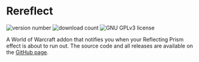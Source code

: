 # Rereflect
![version number][shield-version]
![download count][shield-downloads]
![GNU GPLv3 license][shield-license]

A World of Warcraft addon that notifies you when your Reflecting Prism effect is
about to run out. The source code and all releases are available on the
[GitHub page][1].

[1]: <https://github.com/Kumodatsu/Rereflect>

[shield-version]: <https://img.shields.io/github/v/release/Kumodatsu/Rereflect?color=%2300aa00&include_prereleases&label=Version&style=flat-square>
[shield-downloads]: <https://img.shields.io/github/downloads-pre/Kumodatsu/Rereflect/latest/total?color=%2300aa00&label=Downloads&style=flat-square>
[shield-license]: <https://img.shields.io/github/license/Kumodatsu/Rereflect?label=License&style=flat-square>
